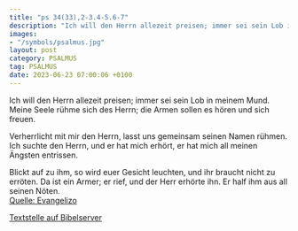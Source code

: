 ```yaml
---
title: "ps 34(33),2-3.4-5.6-7"
description: "Ich will den Herrn allezeit preisen; immer sei sein Lob in meinem Mund. Meine Seele rühme sich des Herrn; die Armen sollen es hören und sich freuen.  Verherrlicht mit mir den Herrn, lasst uns gemeinsam seinen Namen rühmen. Ich suchte den Herrn, und er hat mich erhört, er hat ...."
images:
- "/symbols/psalmus.jpg"
layout: post
category: PSALMUS
tag: PSALMUS
date: 2023-06-23 07:00:06 +0100
---
```

Ich will den Herrn allezeit preisen;
immer sei sein Lob in meinem Mund.
Meine Seele rühme sich des Herrn;
die Armen sollen es hören und sich freuen.

Verherrlicht mit mir den Herrn,
lasst uns gemeinsam seinen Namen rühmen.
Ich suchte den Herrn, und er hat mich erhört,
er hat mich all meinen Ängsten entrissen.<!--more-->

Blickt auf zu ihm, so wird euer Gesicht leuchten,
und ihr braucht nicht zu erröten.
Da ist ein Armer; er rief, und der Herr erhörte ihn.
Er half ihm aus all seinen Nöten.<br>
[Quelle: Evangelizo](https://evangeliumtagfuertag.org/DE/gospel)

[Textstelle auf Bibelserver](https://www.bibleserver.com/EU/ps34(33),2-3.4-5.6-7)
